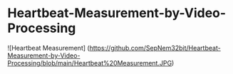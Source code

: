 # Heartbeat-Measurement-by-Video-Processing
![Heartbeat Measurement] (https://github.com/SepNem32bit/Heartbeat-Measurement-by-Video-Processing/blob/main/Heartbeat%20Measurement.JPG)
